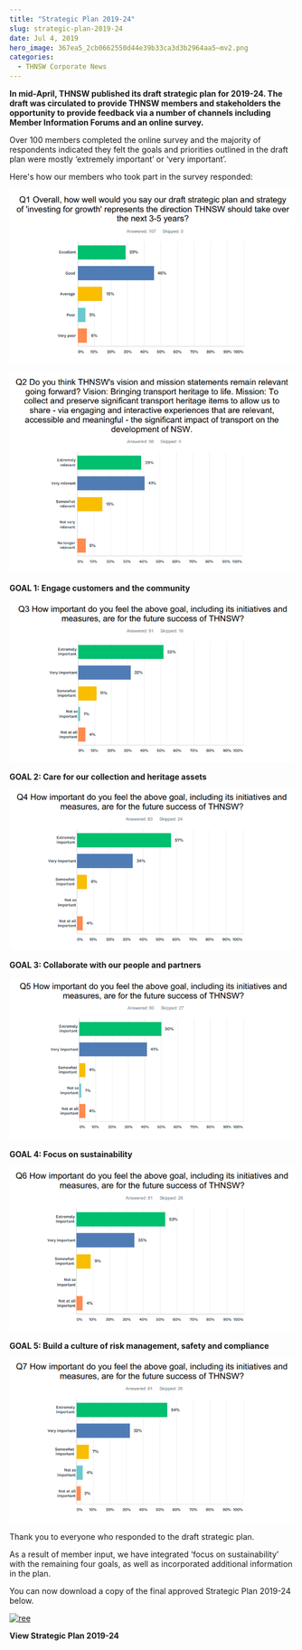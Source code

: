 ```yaml
---
title: "Strategic Plan 2019-24"
slug: strategic-plan-2019-24
date: Jul 4, 2019
hero_image: 367ea5_2cb0662550d44e39b33ca3d3b2964aa5~mv2.png
categories:
  - THNSW Corporate News
---
```



**In mid-April, THNSW published its draft strategic plan for 2019-24. The draft was circulated to provide THNSW members and stakeholders the opportunity to provide feedback via a number of channels including Member Information Forums and an online survey.**

Over 100 members completed the online survey and the majority of respondents indicated they felt the goals and priorities outlined in the draft plan were mostly ‘extremely important’ or ‘very important’.

Here's how our members who took part in the survey responded:

![ree](367ea5_2cb0662550d44e39b33ca3d3b2964aa5~mv2.png)

![ree](367ea5_45792430f44844ada3cbdb5a5e52e02e~mv2.png)

**GOAL 1: Engage customers and the community**

![ree](367ea5_537d64b4cd9540b189af95d852cf882f~mv2.png)

**GOAL 2: Care for our collection and heritage assets**

![ree](367ea5_98e27d3e1c2a417cb3a98b0916d43962~mv2.png)

**GOAL 3: Collaborate with our people and partners**

![ree](367ea5_e9ea6887fcb94dd4a0b23060f204994d~mv2.png)

**GOAL 4: Focus on sustainability**

![ree](367ea5_29b8604cad624433890a6a486abff4d0~mv2.png)

**GOAL 5: Build a culture of risk management, safety and compliance**

![ree](367ea5_94fa0721ad114efb89fb9be9f4d57225~mv2.png)

Thank you to everyone who responded to the draft strategic plan.

As a result of member input, we have integrated ‘focus on sustainability’ with the remaining four goals, as well as incorporated additional information in the plan.

You can now download a copy of the final approved Strategic Plan 2019-24 below.

[![ree](367ea5_7f849eb82e7c4897bc573a314e688362~mv2.jpg)](https://docs.wixstatic.com/ugd/367ea5_b33b6f5ef57c4319ae4f25a8ffef68b4.pdf)

**View Strategic Plan 2019-24**
